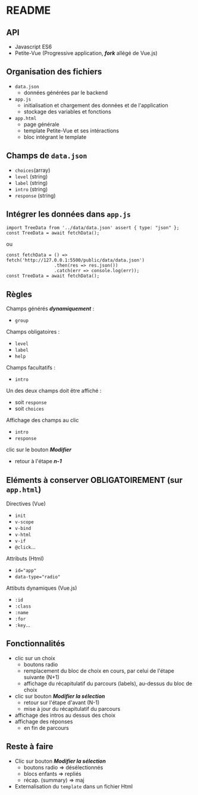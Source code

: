 # README

## API
- Javascript ES6
- Petite-Vue (Progressive application, ___fork___ allégé de Vue.js)

## Organisation des fichiers
- `data.json`
    - données générées par le backend
- `app.js`
    - initialisation et chargement des données et de l'application
    - stockage des variables et fonctions
- `app.html`
    - page générale
    - template Petite-Vue et ses intéractions
    - bloc intégrant le template

## Champs de `data.json`
- `choices`(array)
- `level` (string)
- `label` (string)
- `intro` (string)
- `response` (string)

## Intégrer les données dans `app.js`
```
import TreeData from '../data/data.json' assert { type: "json" };
const TreeData = await fetchData();
```

ou

```
const fetchData = () => fetch('http://127.0.0.1:5500/public/data/data.json')
                  .then(res => res.json())
                  .catch(err => console.log(err));
const TreeData = await fetchData();
```

## Règles

Champs générés ___dynamiquement___ :
- `group`

Champs obligatoires :
- `level`
- `label`
- `help`

Champs facultatifs :
- `intro`

Un des deux champs doit être affiché :
- soit `response`
- soit `choices`

Affichage des champs au clic
- `intro`
- `response`

clic sur le bouton ___Modifier___
- retour à l'étape ___n-1___

## Eléments à conserver OBLIGATOIREMENT (sur `app.html`)
Directives (Vue)
- `init`
- `v-scope`
- `v-bind`
- `v-html`
- `v-if`
- `@click`...

Attributs (Html)
- `id="app"`
- `data-type="radio"`

Attibuts dynamiques (Vue.js)
- `:id`
- `:class`
- `:name`
- `:for`
- `:key`...

## Fonctionnalités
- clic sur un choix
    - boutons radio
    - remplacement du bloc de choix en cours, par celui de l'étape suivante (N+1)
    - affichage du récapitulatif du parcours (labels), au-dessus du bloc de choix
- clic sur bouton ___Modifier la sélection___
    - retour sur l'étape d'avant (N-1)
    - mise à jour du récapitulatif du parcours
- affichage des intros au dessus des choix
- affichage des réponses
    - en fin de parcours

## Reste à faire
- Clic sur bouton ___Modifier la sélection___
    - boutons radio => désélectionnés
    - blocs enfants => repliés
    - récap. (summary) => maj
- Externalisation du `template` dans un fichier Html